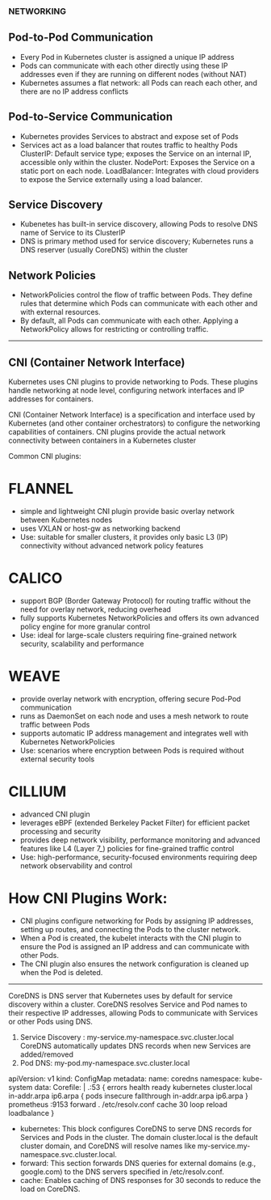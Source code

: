 ### NETWORKING

## Pod-to-Pod Communication
- Every Pod in Kubernetes cluster is assigned a unique IP address
- Pods can communicate with each other directly using these IP addresses even if they are running on different nodes (without NAT)
- Kubernetes assumes a flat network: all Pods can reach each other, and there are no IP address conflicts

## Pod-to-Service Communication
- Kubernetes provides Services to abstract and expose set of Pods
- Services act as a load balancer that routes traffic to healthy Pods
    ClusterIP: Default service type; exposes the Service on an internal IP, accessible only within the cluster.
    NodePort: Exposes the Service on a static port on each node.
    LoadBalancer: Integrates with cloud providers to expose the Service externally using a load balancer.

## Service Discovery
  - Kubenetes has built-in service discovery, allowing Pods to resolve DNS name of Service to its ClusterIP
  - DNS is primary method used for service discovery; Kubernetes runs a DNS reserver (usually CoreDNS) within the cluster

## Network Policies
  - NetworkPolicies control the flow of traffic between Pods. They define rules that determine which Pods can communicate with each other and with external resources.
  - By default, all Pods can communicate with each other. Applying a NetworkPolicy allows for restricting or controlling traffic.

---

## CNI (Container Network Interface) 
Kubernetes uses CNI plugins to provide networking to Pods. These plugins handle networking at node level, configuring network interfaces and IP addresses for containers.

CNI (Container Network Interface) is a specification and interface used by Kubernetes (and other container orchestrators) to configure the networking capabilities of containers. CNI plugins provide the actual network connectivity between containers in a Kubernetes cluster

Common CNI plugins:
# FLANNEL 
  - simple and lightweight CNI plugin provide basic overlay network between Kubernetes nodes
  - uses VXLAN or host-gw as networking backend 
  - Use: suitable for smaller clusters, it provides only basic L3 (IP) connectivity without advanced network policy features

# CALICO 
  - support BGP (Border Gateway Protocol) for routing traffic without the need for overlay network, reducing overhead
  - fully supports Kubernetes NetworkPolicies and offers its own advanced policy engine for more granular control
  - Use: ideal for large-scale clusters requiring fine-grained network security, scalability and performance

# WEAVE
  - provide overlay network with encryption, offering secure Pod-Pod communication
  - runs as DaemonSet on each node and uses a mesh network to route traffic between Pods
  - supports automatic IP address management and integrates well with Kubernetes NetworkPolicies
  - Use: scenarios where encryption between Pods is required without external security tools

# CILLIUM
  - advanced CNI plugin
  - leverages eBPF (extended Berkeley Packet Filter) for efficient packet processing and security
  - provides deep network visibility, performance monitoring and advanced features like L4 (Layer 7_) policies for fine-grained traffic control
  - Use: high-performance, security-focused environments requiring deep network observability and control

# How CNI Plugins Work:
  - CNI plugins configure networking for Pods by assigning IP addresses, setting up routes, and connecting the Pods to the cluster network.
  - When a Pod is created, the kubelet interacts with the CNI plugin to ensure the Pod is assigned an IP address and can communicate with other Pods.
  - The CNI plugin also ensures the network configuration is cleaned up when the Pod is deleted.

---

CoreDNS is DNS server that Kubernetes uses by default for service discovery within a cluster.
CoreDNS resolves Service and Pod names to their respective IP addresses, allowing Pods to communicate with Services or other Pods using DNS.

1. Service Discovery : my-service.my-namespace.svc.cluster.local
CoreDNS automatically updates DNS records when new Services are added/removed
2. Pod DNS: my-pod.my-namespace.svc.cluster.local

apiVersion: v1
kind: ConfigMap
metadata:
  name: coredns
  namespace: kube-system
data:
  Corefile: |
    .:53 {
        errors
        health
        ready
        kubernetes cluster.local in-addr.arpa ip6.arpa {
          pods insecure
          fallthrough in-addr.arpa ip6.arpa
        }
        prometheus :9153
        forward . /etc/resolv.conf
        cache 30
        loop
        reload
        loadbalance
    }

- kubernetes: This block configures CoreDNS to serve DNS records for Services and Pods in the cluster. The domain cluster.local is the default cluster domain, and CoreDNS will resolve names like my-service.my-namespace.svc.cluster.local.
- forward: This section forwards DNS queries for external domains (e.g., google.com) to the DNS servers specified in /etc/resolv.conf.
- cache: Enables caching of DNS responses for 30 seconds to reduce the load on CoreDNS.
